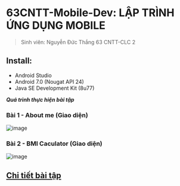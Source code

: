 # 63CNTT-Mobile-Dev: LẬP TRÌNH ỨNG DỤNG MOBILE
> Sinh viên: Nguyễn Đức Thắng 63 CNTT-CLC 2
 ## Install:
 - Android Studio
 - Android 7.0 (Nougat API 24)
 - Java SE Development Kit (8u77)

 ***Quá trình thực hiện bài tập***
 ### Bài 1 - About me (Giao diện)
 ![image](https://cdn.discordapp.com/attachments/1023849047045447700/1154037864972177498/image.png)

 ### Bài 2 - BMI Caculator (Giao diện)
 ![image](https://cdn.discordapp.com/attachments/1023849047045447700/1154037864972177498/image.png)
 ## [Chi tiết bài tập](https://github.com/Mrk4tsu/Mobile-Dev/tree/BMI-Caculator#bmi-caculator-giao-di%E1%BB%87n)

